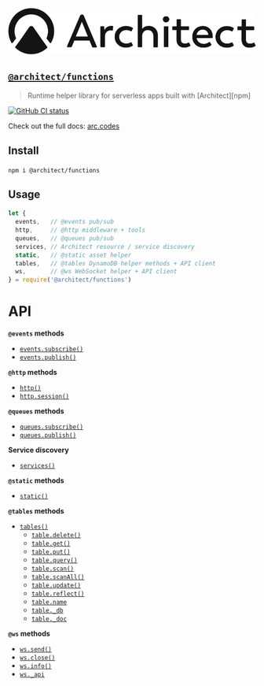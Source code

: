 <picture>
  <source media="(prefers-color-scheme: dark)" srcset="https://github.com/architect/assets.arc.codes/raw/main/public/architect-logo-light-500b%402x.png">
  <img alt="Architect Logo" src="https://github.com/architect/assets.arc.codes/raw/main/public/architect-logo-500b%402x.png">
</picture>

## [`@architect/functions`](https://www.npmjs.com/package/@architect/functions)

> Runtime helper library for serverless apps built with [Architect][npm]

[![GitHub CI status](https://github.com/architect/functions/workflows/Node%20CI/badge.svg)](https://github.com/architect/functions/actions?query=workflow%3A%22Node+CI%22)

Check out the full docs: [arc.codes](https://arc.codes)


## Install

`npm i @architect/functions`


## Usage

```js
let {
  events,   // @events pub/sub
  http,     // @http middleware + tools
  queues,   // @queues pub/sub
  services, // Architect resource / service discovery
  static,   // @static asset helper
  tables,   // @tables DynamoDB helper methods + API client
  ws,       // @ws WebSocket helper + API client
} = require('@architect/functions')
```


# API

**`@events` methods**
- [`events.subscribe()`](https://arc.codes/docs/en/reference/runtime-helpers/node.js#arc.events.subscribe)
- [`events.publish()`](https://arc.codes/docs/en/reference/runtime-helpers/node.js#arc.events.publish)

**`@http` methods**
- [`http()`](https://arc.codes/docs/en/reference/runtime-helpers/node.js#arc.http)
- [`http.session()`](https://arc.codes/docs/en/reference/runtime-helpers/node.js#arc.http.session)

**`@queues` methods**
- [`queues.subscribe()`](https://arc.codes/docs/en/reference/runtime-helpers/node.js#arc.queues.subscribe)
- [`queues.publish()`](https://arc.codes/docs/en/reference/runtime-helpers/node.js#arc.queues.publish)

**Service discovery**
- [`services()`](https://arc.codes/docs/en/reference/runtime-helpers/node.js#arc.services)

**`@static` methods**
- [`static()`]([#static](https://arc.codes/docs/en/reference/runtime-helpers/node.js#arc.static))

**`@tables` methods**
- [`tables()`](https://arc.codes/docs/en/reference/runtime-helpers/node.js#arc.tables)
  - [`table.delete()`](https://arc.codes/docs/en/reference/runtime-helpers/node.js#arc.tables)
  - [`table.get()`](https://arc.codes/docs/en/reference/runtime-helpers/node.js#arc.tables)
  - [`table.put()`](https://arc.codes/docs/en/reference/runtime-helpers/node.js#arc.tables)
  - [`table.query()`](https://arc.codes/docs/en/reference/runtime-helpers/node.js#arc.tables)
  - [`table.scan()`](https://arc.codes/docs/en/reference/runtime-helpers/node.js#arc.tables)
  - [`table.scanAll()`](https://arc.codes/docs/en/reference/runtime-helpers/node.js#arc.tables)
  - [`table.update()`](https://arc.codes/docs/en/reference/runtime-helpers/node.js#arc.tables)
  - [`table.reflect()`](https://arc.codes/docs/en/reference/runtime-helpers/node.js#arc.tables)
  - [`table.name`](https://arc.codes/docs/en/reference/runtime-helpers/node.js#arc.tables)
  - [`table._db`](https://arc.codes/docs/en/reference/runtime-helpers/node.js#arc.tables)
  - [`table._doc`](https://arc.codes/docs/en/reference/runtime-helpers/node.js#arc.tables)

**`@ws` methods**
- [`ws.send()`](#https://arc.codes/docs/en/reference/runtime-helpers/node.js#arc.ws.send)
- [`ws.close()`](#https://arc.codes/docs/en/reference/runtime-helpers/node.js#arc.ws.close)
- [`ws.info()`](#https://arc.codes/docs/en/reference/runtime-helpers/node.js#arc.ws.info)
- [`ws._api`](#https://arc.codes/docs/en/reference/runtime-helpers/node.js#arc.ws.api)
